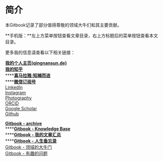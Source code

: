 # 简介

本Gitbook记录了部分值得尊敬的领域大牛们和其主要贡献。

**手机版：**左上方菜单按钮查看文章目录，右上方标题后的菜单按钮查看本文目录。

更多我的信息请查看以下相关链接：

[**我的个人主页\(qingnansun.de\)**](http://qingnansun.de/)  
[**我的知乎**](https://www.zhihu.com/people/sqn-samboy)  
****[**喜马拉雅:知楠而进**](http://xima.tv/PEUdi6)  
****[**微信订阅号**](http://qingnansun.de/%E4%B8%AD%E6%96%87%E5%8D%9A%E6%96%87/%E8%B1%86%E8%B1%86%E5%B0%8F%E5%85%AC%E4%B8%BB%E5%92%8C%E9%AA%91%E5%A3%AB%E5%85%88%E7%94%9F)  
[LinkedIn](https://www.linkedin.com/in/qingnansun)  
[Instagram](https://www.instagram.com/qingnan_samboy/)  
[Photography](https://qingnansun.wixsite.com/photo)  
[ORCiD](https://orcid.org/0000-0003-0432-8153)  
[Google Scholar](https://scholar.google.ch/citations?user=CqFUbO8AAAAJ&hl=en)  
[Github](https://github.com/qingnansun)

[**Gitbook - archive**](https://qingnansun.gitbook.io/archive/)  
****[**Gitbook - Knowledge Base**](https://qingnansun.gitbook.io/knowledgebase/)  
****[**Gitbook - 我的文章汇总**](https://qingnansun.gitbook.io/articles/)  
****[**Gitbook - 人生备忘录**](https://qingnansun.gitbook.io/life/)  
[Gitbook - 领域的大牛门](https://qingnansun.gitbook.io/bignames/)  
[Gitbook - 有趣的问题](https://qingnansun.gitbook.io/problems/)

